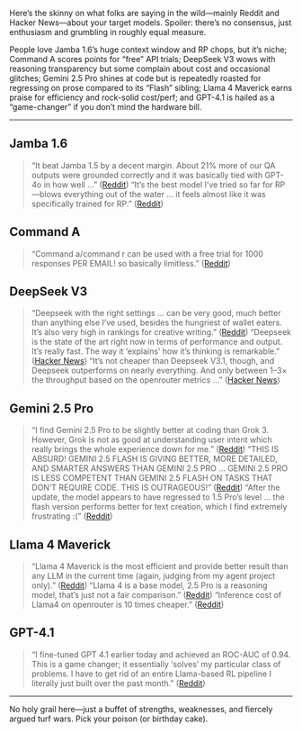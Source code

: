 Here’s the skinny on what folks are saying in the wild—mainly Reddit and Hacker News—about your target models. Spoiler: there’s no consensus, just enthusiasm and grumbling in roughly equal measure.

People love Jamba 1.6’s huge context window and RP chops, but it’s niche; Command A scores points for “free” API trials; DeepSeek V3 wows with reasoning transparency but some complain about cost and occasional glitches; Gemini 2.5 Pro shines at code but is repeatedly roasted for regressing on prose compared to its “Flash” sibling; Llama 4 Maverick earns praise for efficiency and rock-solid cost/perf; and GPT-4.1 is hailed as a “game-changer” if you don’t mind the hardware bill.

---

## Jamba 1.6

> “It beat Jamba 1.5 by a decent margin. About 21% more of our QA outputs were grounded correctly and it was basically tied with GPT-4o in how well …” ([Reddit][1])
> “It’s the best model I’ve tried so far for RP—blows everything out of the water … it feels almost like it was specifically trained for RP.” ([Reddit][2])

## Command A

> “Command a/command r can be used with a free trial for 1000 responses PER EMAIL! so basically limitless.” ([Reddit][3])

## DeepSeek V3

> “Deepseek with the right settings … can be very good, much better than anything else I’ve used, besides the hungriest of wallet eaters. It’s also very high in rankings for creative writing.” ([Reddit][3])
> “Deepseek is the state of the art right now in terms of performance and output. It’s really fast. The way it ‘explains’ how it’s thinking is remarkable.” ([Hacker News][4])
> “It’s not cheaper than Deepseek V3.1, though, and Deepseek outperforms on nearly everything. And only between 1–3× the throughput based on the openrouter metrics …” ([Hacker News][5])

## Gemini 2.5 Pro

> “I find Gemini 2.5 Pro to be slightly better at coding than Grok 3. However, Grok is not as good at understanding user intent which really brings the whole experience down for me.” ([Reddit][6])
> “THIS IS ABSURD! GEMINI 2.5 FLASH IS GIVING BETTER, MORE DETAILED, AND SMARTER ANSWERS THAN GEMINI 2.5 PRO … GEMINI 2.5 PRO IS LESS COMPETENT THAN GEMINI 2.5 FLASH ON TASKS THAT DON’T REQUIRE CODE. THIS IS OUTRAGEOUS!” ([Reddit][7])
> “After the update, the model appears to have regressed to 1.5 Pro’s level … the flash version performs better for text creation, which I find extremely frustrating :(” ([Reddit][7])

## Llama 4 Maverick

> “Llama 4 Maverick is the most efficient and provide better result than any LLM in the current time (again, judging from my agent project only).” ([Reddit][8])
> “Llama 4 is a base model, 2.5 Pro is a reasoning model, that’s just not a fair comparison.” ([Reddit][9])
> “Inference cost of Llama4 on openrouter is 10 times cheaper.” ([Reddit][8])

## GPT-4.1

> “I fine-tuned GPT 4.1 earlier today and achieved an ROC-AUC of 0.94. This is a game changer; it essentially ‘solves’ my particular class of problems. I have to get rid of an entire Llama-based RL pipeline I literally just built over the past month.” ([Reddit][10])

---

No holy grail here—just a buffet of strengths, weaknesses, and fiercely argued turf wars. Pick your poison (or birthday cake).

[1]: https://www.reddit.com/r/LocalLLaMA/comments/1kk66rj/jamba_mini_16_actually_outperformed_gpt40_for_our/?utm_source=chatgpt.com "Jamba mini 1.6 actually outperformed GPT-40 for our RAG support bot"
[2]: https://www.reddit.com/r/SillyTavernAI/comments/1jd8d1t/dont_sleep_on_ai21_jamba_16_large/?utm_source=chatgpt.com "Don't sleep on AI21: Jamba 1.6 Large : r/SillyTavernAI - Reddit"
[3]: https://www.reddit.com/r/SillyTavernAI/comments/1jmb0fk/just_got_safety_filters_from_anthropic_i_need/ "Just got safety filters from Anthropic, I need alternatives to Claude Sonnet. : r/SillyTavernAI"
[4]: https://news.ycombinator.com/item?id=42890709 "What is the comparison of this versus DeepSeek in terms of good results and cost... | Hacker News"
[5]: https://news.ycombinator.com/item?id=43920132 "It's not cheaper than Deepseek V3.1, though, and Deepseek outperforms on nearly ... | Hacker News"
[6]: https://www.reddit.com/r/ArtificialInteligence/comments/1jyizj3/gemini_25_pro_is_by_far_my_favourite_coding_model/?utm_source=chatgpt.com "Gemini 2.5 Pro is by far my favourite coding model right now - Reddit"
[7]: https://www.reddit.com/r/Bard/comments/1kk00zr/google_what_have_you_done_to_gemini_25_pro/ "GOOGLE, WHAT HAVE YOU DONE TO GEMINI 2.5 PRO?! : r/Bard"
[8]: https://www.reddit.com/r/LLMDevs/comments/1jzhc3x/llama_4_received_so_much_hate_but_it_actually/ "Llama 4 received so much hate but it actually performs better than newly released GPT 4.1 in my workflow. : r/LLMDevs"
[9]: https://www.reddit.com/r/singularity/comments/1jscj37/llama_4_vs_gemini_25_pro_benchmarks/ "Llama 4 vs Gemini 2.5 Pro (Benchmarks) : r/singularity"
[10]: https://www.reddit.com/r/LocalLLaMA/comments/1k25suh/gpt_41_is_a_game_changer/ "GPT 4.1 is a game changer : r/LocalLLaMA"